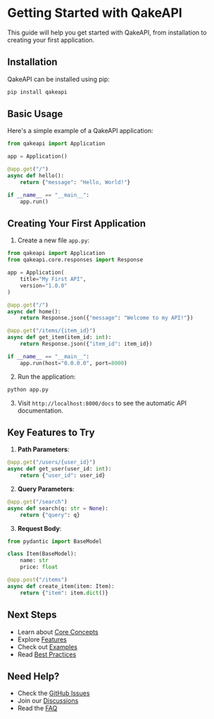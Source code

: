 # Getting Started with QakeAPI

This guide will help you get started with QakeAPI, from installation to creating your first application.

## Installation

QakeAPI can be installed using pip:

```bash
pip install qakeapi
```

## Basic Usage

Here's a simple example of a QakeAPI application:

```python
from qakeapi import Application

app = Application()

@app.get("/")
async def hello():
    return {"message": "Hello, World!"}

if __name__ == "__main__":
    app.run()
```

## Creating Your First Application

1. Create a new file `app.py`:

```python
from qakeapi import Application
from qakeapi.core.responses import Response

app = Application(
    title="My First API",
    version="1.0.0"
)

@app.get("/")
async def home():
    return Response.json({"message": "Welcome to my API!"})

@app.get("/items/{item_id}")
async def get_item(item_id: int):
    return Response.json({"item_id": item_id})

if __name__ == "__main__":
    app.run(host="0.0.0.0", port=8000)
```

2. Run the application:

```bash
python app.py
```

3. Visit `http://localhost:8000/docs` to see the automatic API documentation.

## Key Features to Try

1. **Path Parameters**:
```python
@app.get("/users/{user_id}")
async def get_user(user_id: int):
    return {"user_id": user_id}
```

2. **Query Parameters**:
```python
@app.get("/search")
async def search(q: str = None):
    return {"query": q}
```

3. **Request Body**:
```python
from pydantic import BaseModel

class Item(BaseModel):
    name: str
    price: float

@app.post("/items")
async def create_item(item: Item):
    return {"item": item.dict()}
```

## Next Steps

- Learn about [Core Concepts](Core-Concepts)
- Explore [Features](Features)
- Check out [Examples](Examples)
- Read [Best Practices](Best-Practices)

## Need Help?

- Check the [GitHub Issues](https://github.com/Craxti/qakeapi/issues)
- Join our [Discussions](https://github.com/Craxti/qakeapi/discussions)
- Read the [FAQ](FAQ) 